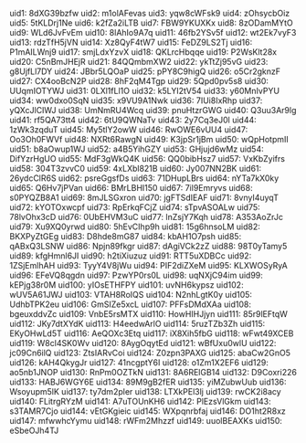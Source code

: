 uid1: 8dXG39bzfw
uid2: m1olAFevas
uid3: yqw8cWFsk9
uid4: zOhsycbOiz
uid5: 5tKLDrj1Ne
uid6: k2fZa2iLTB
uid7: FBW9YKUXKx
uid8: 8zODamMYtO
uid9: WLd6JvFvEm
uid10: 8lAhIo9A7q
uid11: 46fb2YSv5f
uid12: wt2Ek7vyF3
uid13: rdzTfH5jVN
uid14: Xz8QyF4tW7
uid15: FeDZ9LS2Tj
uid16: P1mAILWnj9
uid17: smjLdxYzvX
uid18: QKLrcHbqqe
uid19: P2WsKlt28x
uid20: C5nBmJHEjR
uid21: 84QQmbmXW2
uid22: ykTtZj95vG
uid23: g8UjfLl7DY
uid24: JBbr5LQOaP
uid25: pPY8C9higQ
uid26: o5Cr2gknzF
uid27: CX4ooBcN2P
uid28: 8hF2qM4Tgp
uid29: 5Qpd0pv5s8
uid30: UUqmIOTYWJ
uid31: 0LXl1fLl1O
uid32: k5LYI2tV54
uid33: y60MnIvPYU
uid34: ww0dxo0SqN
uid35: x9VU9A1Nwk
uid36: 7IUi8IxRhp
uid37: yQXcJlCIWJ
uid38: UmNmRU4Wcq
uid39: pnuHtzrGWG
uid40: Q3uu3Ar9lg
uid41: rf5QA73tt4
uid42: 6tU9QWNaTv
uid43: 2y7Cq3eJ0l
uid44: 1zWk3zqduT
uid45: My5tlY2owW
uid46: RwOWE6vUU4
uid47: Oo3Oh0FWVf
uid48: NXRt6RawgN
uid49: K3jpSr1jBm
uid50: wQpHotpmII
uid51: b8aOwup1WJ
uid52: a4B5YihGZY
uid53: GHjujd6wMz
uid54: DifYzrHgUO
uid55: MdF3gWkQ4K
uid56: QQ0bibHsz7
uid57: VxKbZyifrs
uid58: 304T3zvvC0
uid59: 4xLXbl821B
uid60: Jy007NN2BK
uid61: 26ydcClR6S
uid62: psreGgsfDs
uid63: 71DHupLBrs
uid64: nYTa7kX0ky
uid65: Q6Hv7jPVan
uid66: BMrLBHI150
uid67: 7il9Emryvs
uid68: s0PYQZB8A1
uid69: 8mJLSGxron
uid70: jgFTSdIEAF
uid71: 8vnyI4uyqT
uid72: kYOTOxwcpf
uid73: RpErkqFCjZ
uid74: sTpvASOALw
uid75: 78lvOhx3cD
uid76: 0UbEHVM3uC
uid77: lnZsjY7Kqh
uid78: A353AoZrJc
uid79: Xu9XQ0yrwd
uid80: 5hEvCIhp9h
uid81: 15g6hnsoLM
uid82: BKXPyZtGEg
uid83: D8hde8mG87
uid84: kbAH1O7psh
uid85: qABxQ3LSNW
uid86: Npjn89fkgr
uid87: dAgiVCk2zZ
uid88: 98T0yTamy5
uid89: kfgHmnl6JI
uid90: h2tiXiuzuz
uid91: RTT5uXDBCc
uid92: 1ZSjEmlhAH
uid93: TyyY4V8jWu
uid94: PIF2diZXeM
uid95: KLXWOSyRyA
uid96: EFeVQ8qgdn
uid97: PzwYP0rs0L
uid98: uqNXjC94im
uid99: kEPjg38r0M
uid100: yIOsETHFPY
uid101: uvNH6kypsz
uid102: wUV5A61JWJ
uid103: VTAH8RoIQS
uid104: N2nhLgtK0y
uid105: UdhbTPK2eu
uid106: GmSIZe5xcL
uid107: PFFsDMdXAa
uid108: bgeuxddvZc
uid109: VnbE5rsMTX
uid110: HowHIHJjyn
uid111: 85r9lEFtqW
uid112: JKy7dtXYdK
uid113: H4eedwArlO
uid114: 5ruzTZb3Zh
uid115: EKyOHwLd5T
uid116: AeQOXc3Etq
uid117: iX8Xih5fbG
uid118: wFwt49XCEB
uid119: W8cl4SK0Wv
uid120: 8AygOqytEd
uid121: wBfUxu0wlU
uid122: jc09Cn6ilQ
uid123: ZtsIARvCoi
uid124: Z0zpn3PAXG
uid125: abaCw2GnO5
uid126: kAH4QkygJr
uid127: 41ncgptY6I
uid128: o1Zm1X2EF6
uid129: ao5nb1JNOP
uid130: RnPm0OZTkN
uid131: 8A6RElGB14
uid132: D9Coxri226
uid133: HABJ6WGY6E
uid134: 89M9gB2fER
uid135: yiMZubwUub
uid136: Wsoyupm5lK
uid137: ty7dm2pler
uid138: LTXkPEl3lj
uid139: rwCK2i8acy
uid140: FLitrgRYzM
uid141: A7uTOUnKH6
uid142: PlEzsVlGkm
uid143: s3TAMR7Cjo
uid144: vEtGKgieic
uid145: WXpqnrbfaj
uid146: DO1ht2R8xz
uid147: mfwwhcYymu
uid148: rWFm2Mhzzf
uid149: uuolBEAXKs
uid150: eSbeOJh4TJ
